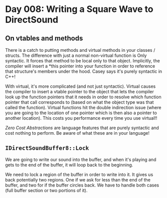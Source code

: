# Day 008: Writing a Square Wave to DirectSound

## On vtables and methods

There is a catch to putting methods and virtual methods in your classes / structs. The difference with just a normal non-virtual function is Only syntactic. It forces that method to be local only to that object. Implicitly, the compiler will insert a *this pointer into your function in order to reference that structure's members under the hood. Casey says it's purely syntactic in C++!

With virtual, it's more complicated (and not just syntactic). Virtual causes the compiler to insert a vtable pointer to the object that lets the compiler look up the function pointers that it needs in order to resolve which function pointer that call corresponds to (based on what the object type was that called the function). Virtual functions hit the double indirection issue (where you are going to the location of one pointer which is then also a pointer to another location). This costs you performance every time you use virtual!!

*Zero Cost Abstractions* are language features that are purely syntactic and cost nothing to perform. Be aware of what these are in your language!

## `IDirectSoundBuffer8::Lock`

We are going to write our sound into the buffer, and when it's playing and gets to the end of the buffer, it will loop back to the beginning.

We need to lock a region of the buffer in order to write into it. It gives us back potentially two regions. One if we ask for less than the end of the buffer, and two for if the buffer circles back. We have to handle both cases (full buffer section or two portions of it).